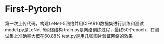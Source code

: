 # First-Pytorch
第一次上传代码，构建LeNet-5网络并用CIFAR10数据集进行训练和测试
model.py是LeNet-5网络结构
train.py是网络训练过程，最终50个epoch，在测试集上准确率大概在60.88%
test.py是用几张图片验证网络的效果
